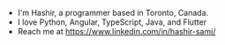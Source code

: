 - I'm Hashir, a programmer based in Toronto, Canada.
- I love Python, Angular, TypeScript, Java, and Flutter
- Reach me at https://www.linkedin.com/in/hashir-sami/
